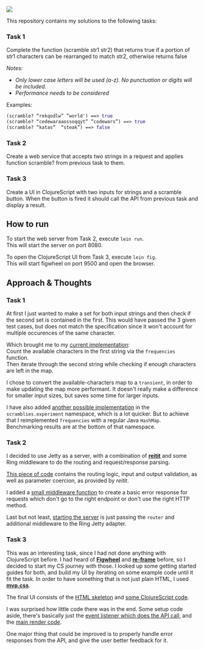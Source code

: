 ![](https://puu.sh/Glggr/465da8cfd9.png)

This repository contains my solutions to the following tasks:

### Task 1
Complete the function (scramble str1 str2) that returns true if a portion of str1 characters can be rearranged to match str2, otherwise returns false

*Notes:*
- *Only lower case letters will be used (a-z). No punctuation or digits will be included.*
- *Performance needs to be considered*

Examples:
```clojure
(scramble? “rekqodlw” ”world') ==> true
(scramble? “cedewaraaossoqqyt” ”codewars”) ==> true
(scramble? “katas”  “steak”) ==> false
```

### Task 2
Create a web service that accepts two strings in a request and applies function scramble? from previous task to them.

### Task 3
Create a UI in ClojureScript with two inputs for strings and a scramble button. When the button is fired it should call the API from previous task and display a result.


## How to run

To start the web server from Task 2, execute `lein run`.  
This will start the server on port 8080.

To open the ClojureScript UI from Task 3, execute `lein fig`.  
This will start figwheel on port 9500 and open the browser.


## Approach & Thoughts

### Task 1

At first I just wanted to make a set for both input strings and then check if the second set is contained in the first. This would have passed the 3 given test cases, but does not match the specification since it won't account for multiple occurences of the same character.

Which brought me to my [current implementation](https://github.com/NPException/scramblies/blob/master/src/scramblies/core.clj#L14-L25):  
Count the available characters in the first string via the `frequencies` function.  
Then iterate through the second string while checking if enough characters are left in the map.

I chose to convert the available-characters map to a `transient`, in order to make updating the map more performant. It doesn't really make a difference for smaller input sizes, but saves some time for larger inputs.

I have also added [another possible implementation](https://github.com/NPException/scramblies/blob/master/src/scramblies/experiment.clj#L50-L58) in the `scramblies.experiment` namespace, which is a lot quicker. But to achieve that I reimplemented `frequencies` with a regular Java `HashMap`. Benchmarking results are at the bottom of that namespace.

### Task 2

I decided to use Jetty as a server, with a combination of [**reitit**](https://github.com/metosin/reitit) and some Ring middleware to do the routing and request/response parsing.

[This piece of code](https://github.com/NPException/scramblies/blob/master/src/scramblies/core.clj#L34-L47) contains the routing logic, input and output validation, as well as parameter coercion, as provided by *reitit*.

I added a [small middleware function](https://github.com/NPException/scramblies/blob/master/src/scramblies/core.clj#L50-L60) to create a basic error response for requests which don't go to the right endpoint or don't use the right HTTP method.

Last but not least, [starting the server](https://github.com/NPException/scramblies/blob/master/src/scramblies/core.clj#L63-L73) is just passing the `router` and additional middleware to the Ring Jetty adapter.

### Task 3

This was an interesting task, since I had not done anything with ClojureScript before. I had heard of [**Figwheel**](https://figwheel.org/) and [**re-frame**](https://github.com/day8/re-frame) before, so I decided to start my CS journey with those. I looked up some getting started guides for both, and build my UI by iterating on some example code until it fit the task. In order to have something that is not just plain HTML, I used [**mvp.css**](https://andybrewer.github.io/mvp/).

The final UI consists of the [HTML skeleton](https://github.com/NPException/scramblies/blob/master/resources/public/index.html) and [some ClojureScript code](https://github.com/NPException/scramblies/blob/master/src/scramblies/page.cljs).

I was surprised how little code there was in the end. Some setup code aside, there's basically just the [event listener which does the API call](https://github.com/NPException/scramblies/blob/master/src/scramblies/page.cljs#L63-L78), and the [main render code](https://github.com/NPException/scramblies/blob/master/src/scramblies/page.cljs#L103-L136).

One major thing that could be improved is to properly handle error responses from the API, and give the user better feedback for it.

